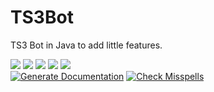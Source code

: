 # TS3Bot

TS3 Bot in Java to add little features.


[![](https://img.shields.io/github/v/release/jmne/TS3Bot?style=flat-square)](https://github.com/jmne/TS3Bot/releases)
[![](https://img.shields.io/github/issues/jmne/TS3Bot?style=flat-square)](https://github.com/jmne/TS3Bot/issues)
[![](https://img.shields.io/github/issues-pr/jmne/TS3Bot?style=flat-square)](https://github.com/jmne/TS3Bot/pulls)
[![](https://img.shields.io/github/license/jmne/TS3Bot?style=flat-square)](https://github.com/jmne/TS3Bot/blob/main/LICENSE)
[![](https://img.shields.io/github/languages/code-size/jmne/TS3Bot?style=flat-square)](https://github.com/jmne/TS3Bot/tree/main/src)<br>
[![Generate Documentation](https://github.com/jmne/TS3Bot/actions/workflows/generate-docs.yml/badge.svg)](https://github.com/jmne/TS3Bot/actions/workflows/generate-docs.yml)
[![Check Misspells](https://github.com/jmne/TS3Bot/actions/workflows/misspell.yml/badge.svg)](https://github.com/jmne/TS3Bot/actions/workflows/misspell.yml)